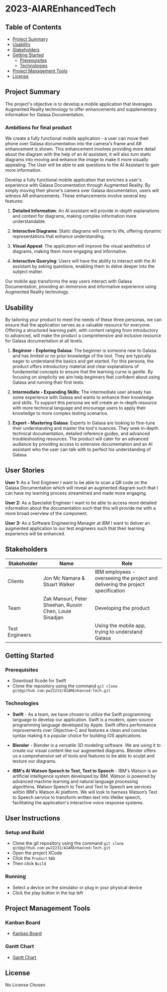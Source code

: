 # 2023-AIAREnhancedTech<!-- omit from toc -->

## Table of Contents<!-- omit from toc -->

- [Project Summary](#project-summary)
- [Usability](#usability)
- [Stakeholders](#stakeholders)
- [Getting Started](#getting-started)
  - [Prerequisites](#prerequisites)
  - [Technologies](#technologies)
- [Project Management Tools](#project-management-tools)
- [License](#license)

## Project Summary

The project's objective is to develop a mobile application that leverages Augmented Reality technology to offer enhancements and supplementary information for Galasa Documentation.

### Ambitions for final product<!-- omit from toc -->

We create a fully functional mobile application - a user can move their phone over Galasa documentation into the camera's frame and AR enhancement is shown. This enhancement involves providing more detail about the diagram with the help of an AI assistant, it will also turn static diagrams into moving and enhance the image to make it more visually appealing. The User will be able to ask questions to the AI Assistant to gain more information.

Develop a fully functional mobile application that enriches a user's experience with Galasa Documentation through Augmented Reality. By simply moving their phone's camera over Galasa documentation, users will witness AR enhancements. These enhancements involve several key features:

1. **Detailed Information**: An AI assistant will provide in-depth explanations and context for diagrams, making complex information more understandable.

2. **Interactive Diagrams**: Static diagrams will come to life, offering dynamic representations that enhance understanding.

3. **Visual Appeal**: The application will improve the visual aesthetics of diagrams, making them more engaging and informative.

4. **Interactive Querying**: Users will have the ability to interact with the AI assistant by asking questions, enabling them to delve deeper into the subject matter.

Our mobile app transforms the way users interact with Galasa Documentation, providing an immersive and informative experience using Augmented Reality technology.

## Usability

By tailoring your product to meet the needs of these three personas, we can ensure that the application serves as a valuable resource for everyone. Offering a structured learning path, with content ranging from introductory to advanced, will make the product a comprehensive and inclusive resource for Galasa documentation at all levels.

1. **Beginner - Exploring Galasa**: The beginner is someone new to Galasa and has limited or no prior knowledge of the tool. They are typically eager to understand the basics and get started. For this persona, the product offers introductory material and clear explanations of fundamental concepts to ensure that the learning curve is gentle. By focusing on simplicity we aim help beginners feel confident about using Galasa and running their first tests.

2. **Intermediate - Expanding Skills**: The intermediate user already has some experience with Galasa and wants to enhance their knowledge and skills. To support this persona we will create an in-depth resource with more technical language and encourage users to apply their knowledge to more complex testing scenarios.

3. **Expert - Mastering Galasa**: Experts in Galasa are looking to fine-tune their understanding and master the tool's nuances. They seek in-depth technical documentation, detailed reference guides, and advanced troubleshooting resources. The product will cater for an advanced audience by providing access to extensive documentation and an AI assistant who the user can talk with to perfect his understanding of Galasa

## User Stories

**User 1:** As a Test Engineer I want to be able to scan a QR code on the Galasa Documentation which will reveal an augmented diagram such that I can have my learning process streamlined and made more engaging.

**User 2:** As a Specialist Engineer I want to be able to access more detailed information about the documentation such that this will provide me with a more broad overview of the component.

**User 3:** As a Software Engineering Manager at IBM I want to deliver an augmented application to our test engineers such that their learning experience will be enhanced.


## Stakeholders

| Stakeholder | Name | Role |
|-|-|-|
|Clients| Jon Mc Namara & Stuart Walker | IBM employees - overseeing the project and delivering the project specification|
| Team | Zak Mansuri, Peter Sheehan, Ruoxin Chen, Louie Sinadjan | Developing the product |
| Test Engineers | | Using the mobile app, trying to understand Galasa |

## Getting Started

### Prerequisites

- Download Xcode for Swift
- Clone the repository using the command `git clone git@github.com:pw22232/AIAREnhanced-Tech.git`

### Technologies

- **Swift**  -  As a team, we have chosen to utilize the Swift programming language to develop our application. Swift is a modern, open-source programming language developed by Apple. Swift offers performance improvements over Objective-C and features a clean and concise syntax making it a popular choice for building iOS applications.

- **Blender**  -  Blender is a versatile 3D modeling software. We are using it to create our visual content like our augmented diagrams. Blender offers us a comprehensive set of tools and features to be able to sculpt and texture our diagrams.
  
- **IBM's AI Watson Speech to Text, Text to Speech**  -  IBM's Watson is an artificial intelligence system developed by IBM. Watson is powered by advanced machine learning and natural language processing algorithms. Watson Speech to Text and Text to Speech are services within IBM's Watson AI platform. We will look to harness Watson’s Text to Speech service to transform written text into lifelike speech, facilitating the application's interactive voice response systems.

## User Instructions

### Setup and Build

- Clone the git repository using the command `git clone git@github.com:pw22232/AIAREnhanced-Tech.git`
- Open the project XCode
- Click the `Product` tab
- Then click `Build`

### Running 

- Select a device on the simulator or plug in your physical device
- Click the play button in the top left

## Project Management Tools

### Kanban Board<!-- omit from toc -->

- [Kanban Board](https://github.com/orgs/spe-uob/projects/137/)

### Gantt Chart<!-- omit from toc -->

- [Gantt Chart](https://github.com/orgs/spe-uob/projects/137/views/4)

## License

No License Chosen
